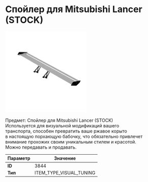 # Спойлер для Mitsubishi Lancer (STOCK)

![Item Image](../img/3844.webp?raw=true)

Предмет: Спойлер для Mitsubishi Lancer (STOCK)<br>Используется для визуальной модификаций вашего<br>транспорта, способен превратить ваше ржавое корыто<br>в настоящую порхающую бабочку, что обязательно привлечет<br>внимание прохожих своим уникальным стилем и красотой.<br>Можно передавать и продавать.


| Параметр | Значение |
|----------|----------|
| **ID** | 3844 |
| **Тип** | ITEM_TYPE_VISUAL_TUNING |

